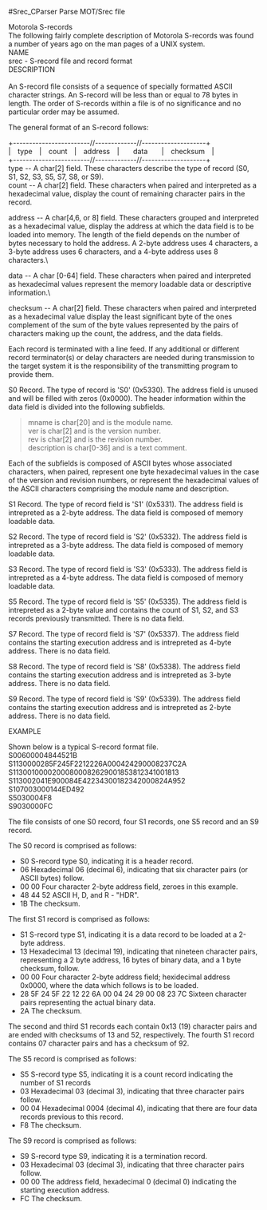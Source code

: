 #Srec_CParser
Parse MOT/Srec file

Motorola S-records\
The following fairly complete description of Motorola S-records was found a number of years ago on the man pages of a UNIX system.\
NAME\
srec - S-record file and record format\
DESCRIPTION\
\
An S-record file consists of a sequence of specially formatted ASCII character strings. An S-record will be less than or equal to 78 bytes in length.
The order of S-records within a file is of no significance and no particular order may be assumed.

The general format of an S-record follows:

+------------------------//-------------//--------------------+<br/>
|&emsp;type&emsp;|&emsp;count&emsp;|&emsp;address&emsp;|&emsp;&emsp;data&emsp;&emsp;|&emsp;checksum&emsp;|<br/>
+------------------------//-------------//--------------------+<br/>
type -- A char[2] field. These characters describe the type of record (S0, S1, S2, S3, S5, S7, S8, or S9).\
count -- A char[2] field. These characters when paired and interpreted as a hexadecimal value, display the count of remaining character pairs in the record.

address -- A char[4,6, or 8] field. These characters grouped and interpreted as a hexadecimal value, display the address at which the data field is to be loaded into memory. The length of the field depends on the number of bytes necessary to hold the address. A 2-byte address uses 4 characters, a 3-byte address uses 6 characters, and a 4-byte address uses 8 characters.\

data -- A char [0-64] field. These characters when paired and interpreted as hexadecimal values represent the memory loadable data or descriptive information.\

checksum -- A char[2] field. These characters when paired and interpreted as a hexadecimal value display the least significant byte of the ones complement of the sum of the byte values represented by the pairs of characters making up the count, the address, and the data fields.

Each record is terminated with a line feed. If any additional or different record terminator(s) or delay characters are needed during transmission to the target system it is the responsibility of the transmitting program to provide them.

S0 Record. The type of record is 'S0' (0x5330). The address field is unused and will be filled with zeros (0x0000). The header information within the data field is divided into the following subfields.

> mname is char[20] and is the module name.<br/>
> ver is char[2] and is the version number.<br/>
> rev is char[2] and is the revision number.<br/>
> description is char[0-36] and is a text comment.<br/>

Each of the subfields is composed of ASCII bytes whose associated characters, when paired, represent one byte hexadecimal values in the case of the version and revision numbers, or represent the hexadecimal values of the ASCII characters comprising the module name and description.

S1 Record. The type of record field is 'S1' (0x5331). The address field is intrepreted as a 2-byte address. The data field is composed of memory loadable data.

S2 Record. The type of record field is 'S2' (0x5332). The address field is intrepreted as a 3-byte address. The data field is composed of memory loadable data.

S3 Record. The type of record field is 'S3' (0x5333). The address field is intrepreted as a 4-byte address. The data field is composed of memory loadable data.

S5 Record. The type of record field is 'S5' (0x5335). The address field is intrepreted as a 2-byte value and contains the count of S1, S2, and S3 records previously transmitted. There is no data field.

S7 Record. The type of record field is 'S7' (0x5337). The address field contains the starting execution address and is intrepreted as 4-byte address. There is no data field.

S8 Record. The type of record field is 'S8' (0x5338). The address field contains the starting execution address and is intrepreted as 3-byte address. There is no data field.

S9 Record. The type of record field is 'S9' (0x5339). The address field contains the starting execution address and is intrepreted as 2-byte address. There is no data field.

EXAMPLE<br/>

Shown below is a typical S-record format file.<br/>
S00600004844521B<br/>
S1130000285F245F2212226A000424290008237C2A<br/>
S11300100002000800082629001853812341001813<br/>
S113002041E900084E42234300182342000824A952<br/>
S107003000144ED492<br/>
S5030004F8<br/>
S9030000FC<br/>

The file consists of one S0 record, four S1 records, one S5 record and an S9 record.<br/>

The S0 record is comprised as follows:<br/>

* S0 S-record type S0, indicating it is a header record.<br/>
* 06 Hexadecimal 06 (decimal 6), indicating that six character pairs (or ASCII bytes) follow.<br/>
* 00 00 Four character 2-byte address field, zeroes in this example.<br/>
* 48 44 52 ASCII H, D, and R - "HDR".<br/>
* 1B The checksum.<br/>

The first S1 record is comprised as follows:<br/>
* S1 S-record type S1, indicating it is a data record to be loaded at a 2-byte address.<br/>
* 13 Hexadecimal 13 (decimal 19), indicating that nineteen character pairs, representing a 2 byte address, 16 bytes of binary data, and a 1 byte checksum, follow.<br/>
* 00 00 Four character 2-byte address field; hexidecimal address 0x0000, where the data which follows is to be loaded.<br/>
* 28 5F 24 5F 22 12 22 6A 00 04 24 29 00 08 23 7C Sixteen character pairs representing the actual binary data.<br/>
* 2A The checksum.<br/>

The second and third S1 records each contain 0x13 (19) character pairs and are ended with checksums of 13 and 52, respectively. The fourth S1 record contains 07 character pairs and has a checksum of 92.<br/>

The S5 record is comprised as follows:<br/>

* S5 S-record type S5, indicating it is a count record indicating the number of S1 records<br/>
* 03 Hexadecimal 03 (decimal 3), indicating that three character pairs follow.<br/>
* 00 04 Hexadecimal 0004 (decimal 4), indicating that there are four data records previous to this record.<br/>
* F8 The checksum.<br/>

The S9 record is comprised as follows:<br/>

* S9 S-record type S9, indicating it is a termination record.<br/>
* 03 Hexadecimal 03 (decimal 3), indicating that three character pairs follow.<br/>
* 00 00 The address field, hexadecimal 0 (decimal 0) indicating the starting execution address.<br/>
* FC The checksum.<br/>
